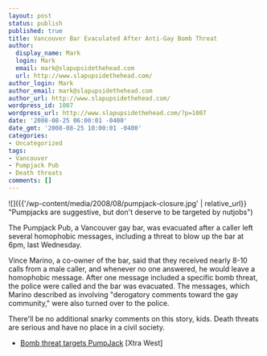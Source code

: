 ```yaml
---
layout: post
status: publish
published: true
title: Vancouver Bar Evaculated After Anti-Gay Bomb Threat
author:
  display_name: Mark
  login: Mark
  email: mark@slapupsidethehead.com
  url: http://www.slapupsidethehead.com/
author_login: Mark
author_email: mark@slapupsidethehead.com
author_url: http://www.slapupsidethehead.com/
wordpress_id: 1007
wordpress_url: http://www.slapupsidethehead.com/?p=1007
date: '2008-08-25 06:00:01 -0400'
date_gmt: '2008-08-25 10:00:01 -0400'
categories:
- Uncategorized
tags:
- Vancouver
- Pumpjack Pub
- Death threats
comments: []
---
```

![]({{'/wp-content/media/2008/08/pumpjack-closure.jpg' | relative_url}} "Pumpjacks are suggestive, but don't deserve to be targeted by nutjobs")

The Pumpjack Pub, a Vancouver gay bar, was evacuated after a caller left several homophobic messages, including a threat to blow up the bar at 6pm, last Wednesday.

Vince Marino, a co-owner of the bar, said that they received nearly 8-10 calls from a male caller, and whenever no one answered, he would leave a homophobic message. After one message included a specific bomb threat, the police were called and the bar was evacuated. The messages, which Marino described as involving "derogatory comments toward the gay community," were also turned over to the police.

There'll be no additional snarky comments on this story, kids. Death threats are serious and have no place in a civil society.

- [Bomb threat targets PumpJack](http://www.xtra.ca/public/viewstory.aspx?AFF_TYPE=4&STORY_ID=5325&PUB_TEMPLATE_ID=2) [Xtra West]  
